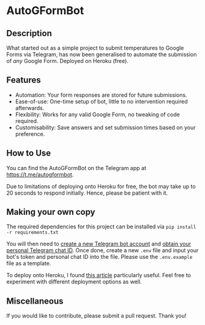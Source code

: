# AutoGFormBot

## Description
What started out as a simple project to submit temperatures to Google Forms via Telegram, has now been generalised to automate the submission of _any_ Google Form. Deployed on Heroku (free).

## Features
- Automation: Your form responses are stored for future submissions.
- Ease-of-use: One-time setup of bot, little to no intervention required afterwards.
- Flexibility: Works for any valid Google Form, no tweaking of code required.
- Customisability: Save answers and set submission times based on your preference.

## How to Use
You can find the AutoGFormBot on the Telegram app at https://t.me/autogformbot.

Due to limitations of deploying onto Heroku for free, the bot may take up to 20 seconds to respond initially. Hence, please be patient with it.

## Making your own copy
The required dependencies for this project can be installed via
```pip install -r requirements.txt```

You will then need to [create a new Telegram bot account](https://core.telegram.org/bots#6-botfather) and [obtain your personal Telegram chat ID](https://www.alphr.com/telegram-find-user-id/). Once done, create a new ```.env``` file and input your bot's token and personal chat ID into the file. Please use the ```.env.example``` file as a template.

To deploy onto Heroku, I found [this article](https://towardsdatascience.com/how-to-deploy-a-telegram-bot-using-heroku-for-free-9436f89575d2) particularly useful. Feel free to experiment with different deployment options as well.

## Miscellaneous
If you would like to contribute, please submit a pull request. Thank you!
